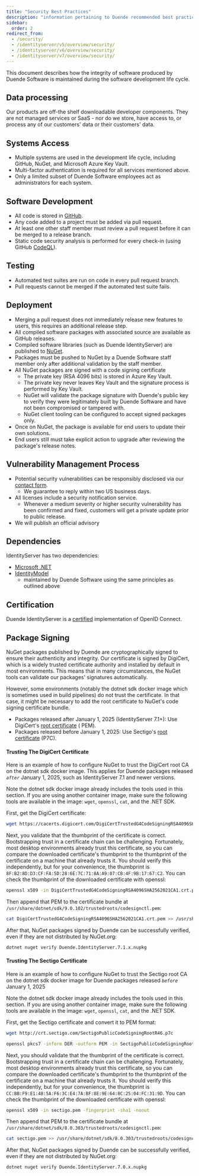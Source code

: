 ```yaml
---
title: "Security Best Practices"
description: "information pertaining to Duende recommended best practices"
sidebar:
  order: 2
redirect_from:
  - /security/
  - /identityserver/v5/overview/security/
  - /identityserver/v6/overview/security/
  - /identityserver/v7/overview/security/
---
```


This document describes how the integrity of software produced by Duende Software is maintained during the software
development life cycle.

## Data processing

Our products are off-the shelf downloadable developer components. They are not managed services or SaaS - nor do we
store, have access to, or process any of our customers' data or their customers' data.

## Systems Access

* Multiple systems are used in the development life cycle, including GitHub, NuGet, and Microsoft Azure Key Vault.
* Multi-factor authentication is required for all services mentioned above.
* Only a limited subset of Duende Software employees act as administrators for each system.

## Software Development

* All code is stored in [GitHub](https://github.com/duendesoftware).
* Any code added to a project must be added via pull request.
* At least one other staff member must review a pull request before it can be merged to a release branch.
* Static code security analysis is performed for every check-in (using GitHub [CodeQL](https://codeql.github.com/)).

## Testing

* Automated test suites are run on code in every pull request branch.
* Pull requests cannot be merged if the automated test suite fails.

## Deployment

* Merging a pull request does not immediately release new features to users, this requires an additional release step.
* All compiled software packages with associated source are available as GitHub releases.
* Compiled software libraries (such as Duende IdentityServer) are published to [NuGet](https://www.nuget.org/).
* Packages must be pushed to NuGet by a Duende Software staff member only after additional validation by the staff
  member.
* All NuGet packages are signed with a code signing certificate
    * The private key (RSA 4096 bits) is stored in Azure Key Vault.
    * The private key never leaves Key Vault and the signature process is performed by Key Vault.
    * NuGet will validate the package signature with Duende's public key to verify they were legitimately built by
      Duende Software and have not been compromised or tampered with.
    * NuGet client tooling can be configured to accept signed packages only.
* Once on NuGet, the package is available for end users to update their own solutions.
* End users still must take explicit action to upgrade after reviewing the package's release notes.

## Vulnerability Management Process

* Potential security vulnerabilities can be responsibly disclosed via
  our [contact form](https://duendesoftware.com/contact/general).
    * We guarantee to reply within two US business days.
* All licenses include a security notification service.
    * Whenever a medium severity or higher security vulnerability has been confirmed and fixed, customers will get a
      private update prior to public release.
* We will publish an official advisory

## Dependencies

IdentityServer has two dependencies:

* [Microsoft .NET](https://dot.net)
* [IdentityModel](https://github.com/IdentityModel)
    * maintained by Duende Software using the same principles as outlined above

## Certification

Duende IdentityServer is a [certified](https://openid.net/certification/) implementation of OpenID Connect.

## Package Signing

NuGet packages published by Duende are cryptographically signed to ensure their
authenticity and integrity. Our certificate is signed by DigiCert, which is a widely
trusted certificate authority and installed by default in most environments. This means
that in many circumstances, the NuGet tools can validate our packages' signatures
automatically.

However, some environments (notably the dotnet sdk docker image which is sometimes used in
build pipelines) do not trust the certificate. In that case, it might be necessary to add the
root certificate to NuGet's code signing certificate bundle.

* Packages released after January 1, 2025 (IdentityServer 7.1+): Use
  DigiCert's [root certificate](https://cacerts.digicert.com/DigiCertTrustedG4CodeSigningRSA4096SHA2562021CA1.crt.pem) (
  PEM).
* Packages released before January 1, 2025: Use
  Sectigo's [root certificate](http://crt.sectigo.com/SectigoPublicCodeSigningRootR46.p7c) (P7C).

#### Trusting The DigiCert Certificate

Here is an example of how to configure NuGet to trust the DigiCert root CA on the dotnet sdk docker image.
This applies for Duende packages released *`after`* January 1, 2025, such as IdentityServer 7.1 and newer versions.

Note the dotnet sdk docker image already includes the tools used in this section.
If you are using another container image, make sure the following tools are available in the image:
`wget`, `openssl`, `cat`, and the .NET SDK.

First, get the DigiCert certificate:

```bash title="Terminal"
wget https://cacerts.digicert.com/DigiCertTrustedG4CodeSigningRSA4096SHA2562021CA1.crt.pem
```

Next, you validate that the thumbprint of the certificate is correct.
Bootstrapping trust in a certificate chain can be challenging. Fortunately, most
desktop environments already trust this certificate, so you can compare the
downloaded certificate's thumbprint to the thumbprint of the certificate on a
machine that already trusts it. You should verify this independently, but for
your convenience, the thumbprint is
`8F:B2:8D:D3:CF:FA:5D:28:6E:7C:71:8A:A9:07:CB:4F:9B:17:67:C2`. You can check the
thumbprint of the downloaded certificate with openssl:

```bash title="Terminal"
openssl x509 -in DigiCertTrustedG4CodeSigningRSA4096SHA2562021CA1.crt.pem -fingerprint -sha1 -noout
```

Then append that PEM to the certificate bundle at `/usr/share/dotnet/sdk/9.0.102/trustedroots/codesignctl.pem`:

```bash title="Terminal"
cat DigiCertTrustedG4CodeSigningRSA4096SHA2562021CA1.crt.pem >> /usr/share/dotnet/sdk/9.0.102/trustedroots/codesignctl.pem
```

After that, NuGet packages signed by Duende can be successfully verified, even if they are not distributed by NuGet.org:

```bash title="Terminal"
dotnet nuget verify Duende.IdentityServer.7.1.x.nupkg
```

#### Trusting The Sectigo Certificate

Here is an example of how to configure NuGet to trust the Sectigo root CA on the dotnet sdk docker image for
Duende packages released *`before`* January 1, 2025

Note the dotnet sdk docker image already includes the tools used in this section.
If you are using another container image, make sure the following tools are available in the image:
`wget`, `openssl`, `cat`, and the .NET SDK.

First, get the Sectigo certificate and convert it to PEM format:

```bash title="Terminal"
wget http://crt.sectigo.com/SectigoPublicCodeSigningRootR46.p7c

openssl pkcs7 -inform DER -outform PEM -in SectigoPublicCodeSigningRootR46.p7c -print_certs -out sectigo.pem
```

Next, you should validate that the thumbprint of the certificate is correct.
Bootstrapping trust in a certificate chain can be challenging. Fortunately, most
desktop environments already trust this certificate, so you can compare the
downloaded certificate's thumbprint to the thumbprint of the certificate on a
machine that already trusts it. You should verify this independently, but for
your convenience, the thumbprint is
`CC:BB:F9:E1:48:5A:F6:3C:E4:7A:BF:8E:9E:64:8C:25:04:FC:31:9D`. You can check the
thumbprint of the downloaded certificate with openssl:

```bash title="Terminal"
openssl x509 -in sectigo.pem -fingerprint -sha1 -noout
```

Then append that PEM to the certificate bundle at `/usr/share/dotnet/sdk/8.0.303/trustedroots/codesignctl.pem`:

```bash title="Terminal"
cat sectigo.pem >> /usr/share/dotnet/sdk/8.0.303/trustedroots/codesignctl.pem
```

After that, NuGet packages signed by Duende can be successfully verified, even if they are not distributed by NuGet.org:

```bash title="Terminal"
dotnet nuget verify Duende.IdentityServer.7.0.x.nupkg
```
